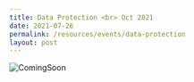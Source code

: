 ```yaml
---
title: Data Protection <br> Oct 2021
date: 2021-07-26
permalink: /resources/events/data-protection
layout: post
---
```




![ComingSoon](/images/banners-and-logos/Website%20Event%20Placeholder.png)